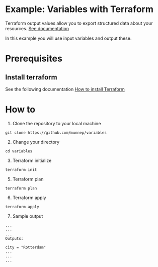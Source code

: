 # Example: Variables with Terraform

Terraform output values allow you to export structured data about your resources. [See documentation](https://www.terraform.io/docs/language/values/outputs.html)

In this example you will use input variables and output these. 

# Prerequisites

## Install terraform  
See the following documentation [How to install Terraform](https://learn.hashicorp.com/tutorials/terraform/install-cli)

# How to

1. Clone the repository to your local machine
```
git clone https://github.com/munnep/variables
```
2. Change your directory
```
cd variables
```
3. Terraform initialize
```
terraform init
```
5. Terraform plan
```
terraform plan
```
6. Terraform apply
```
terraform apply
```
7. Sample output
```
...
...
...
Outputs:

city = "Rotterdam"
...
...
...
```



